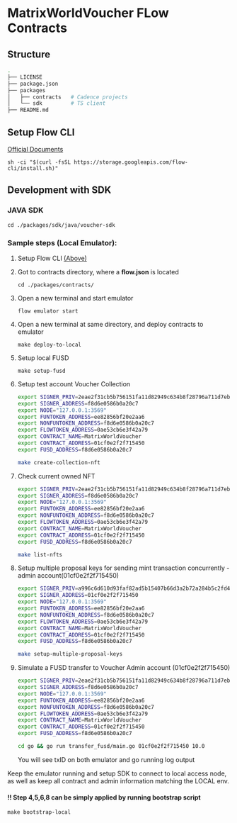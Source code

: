 # MatrixWorldVoucher FLow Contracts

## Structure
```bash
.
├── LICENSE
├── package.json
├── packages
│   ├── contracts   # Cadence projects
│   └── sdk         # TS client
├── README.md
```
## Setup Flow CLI
[Official Documents](https://docs.onflow.org/flow-cli/install/)
```
sh -ci "$(curl -fsSL https://storage.googleapis.com/flow-cli/install.sh)"
```
## Development with SDK

### JAVA SDK

`cd ./packages/sdk/java/voucher-sdk`

### Sample steps (Local Emulator):
1. Setup Flow CLI [(Above)](#setup-flow-cli)
2. Got to contracts directory, where a **flow.json** is located
    
    `cd ./packages/contracts/`

3. Open a new terminal and start emulator

    `flow emulator start`

4. Open a new terminal at same directory, and deploy contracts to emulator 

    `make deploy-to-local`

5. Setup local FUSD

    `make setup-fusd`

6. Setup test account Voucher Collection

    ```bash
    export SIGNER_PRIV=2eae2f31cb5b756151fa11d82949c634b8f28796a711d7eb1e52cc301ed11111
    export SIGNER_ADDRESS=f8d6e0586b0a20c7
    export NODE="127.0.0.1:3569"
    export FUNTOKEN_ADDRESS=ee82856bf20e2aa6
    export NONFUNTOKEN_ADDRESS=f8d6e0586b0a20c7
    export FLOWTOKEN_ADDRESS=0ae53cb6e3f42a79
    export CONTRACT_NAME=MatrixWorldVoucher
    export CONTRACT_ADDRESS=01cf0e2f2f715450
    export FUSD_ADDRESS=f8d6e0586b0a20c7

    make create-collection-nft
    ```

7. Check current owned NFT 

    ```bash
    export SIGNER_PRIV=2eae2f31cb5b756151fa11d82949c634b8f28796a711d7eb1e52cc301ed11111
    export SIGNER_ADDRESS=f8d6e0586b0a20c7
    export NODE="127.0.0.1:3569"
    export FUNTOKEN_ADDRESS=ee82856bf20e2aa6
    export NONFUNTOKEN_ADDRESS=f8d6e0586b0a20c7
    export FLOWTOKEN_ADDRESS=0ae53cb6e3f42a79
    export CONTRACT_NAME=MatrixWorldVoucher
    export CONTRACT_ADDRESS=01cf0e2f2f715450
    export FUSD_ADDRESS=f8d6e0586b0a20c7

    make list-nfts 
    ```

8. Setup multiple proposal keys for sending mint transaction concurrently - admin account(01cf0e2f2f715450)

    ```bash
    export SIGNER_PRIV=a996c6d610d93faf82ad5b15407b66d3a2b72a284b5c2fd4097b5a3e735a79e1
    export SIGNER_ADDRESS=01cf0e2f2f715450
    export NODE="127.0.0.1:3569"
    export FUNTOKEN_ADDRESS=ee82856bf20e2aa6
    export NONFUNTOKEN_ADDRESS=f8d6e0586b0a20c7
    export FLOWTOKEN_ADDRESS=0ae53cb6e3f42a79
    export CONTRACT_NAME=MatrixWorldVoucher
    export CONTRACT_ADDRESS=01cf0e2f2f715450
    export FUSD_ADDRESS=f8d6e0586b0a20c7

    make setup-multiple-proposal-keys
    ```

9. Simulate a FUSD transfer to Voucher Admin account (01cf0e2f2f715450)

    ```bash
    export SIGNER_PRIV=2eae2f31cb5b756151fa11d82949c634b8f28796a711d7eb1e52cc301ed11111
    export SIGNER_ADDRESS=f8d6e0586b0a20c7
    export NODE="127.0.0.1:3569"
    export FUNTOKEN_ADDRESS=ee82856bf20e2aa6
    export NONFUNTOKEN_ADDRESS=f8d6e0586b0a20c7
    export FLOWTOKEN_ADDRESS=0ae53cb6e3f42a79
    export CONTRACT_NAME=MatrixWorldVoucher
    export CONTRACT_ADDRESS=01cf0e2f2f715450
    export FUSD_ADDRESS=f8d6e0586b0a20c7

    cd go && go run transfer_fusd/main.go 01cf0e2f2f715450 10.0
    ```

    You will see txID on both emulator and go running log output

Keep the emulator running and setup SDK to connect to local access node, as well as keep all contract and admin information matching the LOCAL env.

#### !! Step 4,5,6,8 can be simply applied by running bootstrap script
`make bootstrap-local`
